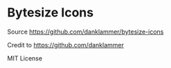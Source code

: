# Bytesize Icons

Source https://github.com/danklammer/bytesize-icons

Credit to https://github.com/danklammer

MIT License